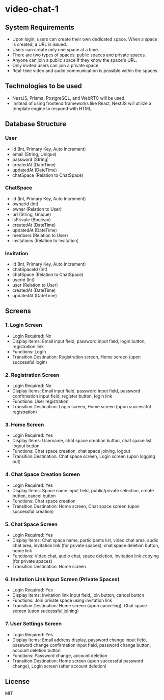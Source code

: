 # video-chat-1

## System Requirements

- Upon login, users can create their own dedicated space. When a space is created, a URL is issued.
- Users can create only one space at a time.
- There are two types of spaces: public spaces and private spaces.
- Anyone can join a public space if they know the space's URL.
- Only invited users can join a private space.
- Real-time video and audio communication is possible within the spaces.

## Technologies to be used

- NestJS, Prisma, PostgreSQL, and WebRTC will be used.
- Instead of using frontend frameworks like React, NestJS will utilize a template engine to respond with HTML.

## Database Structure

### User

- id (Int, Primary Key, Auto Increment)
- email (String, Unique)
- password (String)
- createdAt (DateTime)
- updatedAt (DateTime)
- chatSpace (Relation to ChatSpace)

### ChatSpace

- id (Int, Primary Key, Auto Increment)
- ownerId (Int)
- owner (Relation to User)
- url (String, Unique)
- isPrivate (Boolean)
- createdAt (DateTime)
- updatedAt (DateTime)
- members (Relation to User)
- invitations (Relation to Invitation)

### Invitation

- id (Int, Primary Key, Auto Increment)
- chatSpaceId (Int)
- chatSpace (Relation to ChatSpace)
- userId (Int)
- user (Relation to User)
- createdAt (DateTime)
- updatedAt (DateTime)

## Screens

### 1. Login Screen

- Login Required: No
- Display Items: Email input field, password input field, login button, registration link
- Functions: Login
- Transition Destination: Registration screen, Home screen (upon successful login)

### 2. Registration Screen

- Login Required: No
- Display Items: Email input field, password input field, password confirmation input field, register button, login link
- Functions: User registration
- Transition Destination: Login screen, Home screen (upon successful registration)

### 3. Home Screen

- Login Required: Yes
- Display Items: Username, chat space creation button, chat space list, logout button
- Functions: Chat space creation, chat space joining, logout
- Transition Destination: Chat space screen, Login screen (upon logging out)

### 4. Chat Space Creation Screen

- Login Required: Yes
- Display Items: Space name input field, public/private selection, create button, cancel button
- Functions: Chat space creation
- Transition Destination: Home screen, Chat space screen (upon successful creation)

### 5. Chat Space Screen

- Login Required: Yes
- Display Items: Chat space name, participants list, video chat area, audio chat area, invitation link (for private spaces), chat space deletion button, home link
- Functions: Video chat, audio chat, space deletion, invitation link copying (for private spaces)
- Transition Destination: Home screen

### 6. Invitation Link Input Screen (Private Spaces)

- Login Required: Yes
- Display Items: Invitation link input field, join button, cancel button
- Functions: Join private space using invitation link
- Transition Destination: Home screen (upon canceling), Chat space screen (upon successful joining)

### 7. User Settings Screen

- Login Required: Yes
- Display Items: Email address display, password change input field, password change confirmation input field, password change button, account deletion button
- Functions: Password change, account deletion
- Transition Destination: Home screen (upon successful password change), Login screen (after account deletion)

## License

MIT
